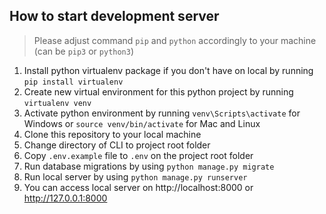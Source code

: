 ## How to start development server
> Please adjust command `pip` and `python` accordingly to your machine (can be `pip3` or `python3`)
1. Install python virtualenv package if you don't have on local by running `pip install virtualenv`
2. Create new virtual environment for this python project by running `virtualenv venv`
3. Activate python environment by running `venv\Scripts\activate` for Windows or  `source venv/bin/activate` for Mac and Linux
4. Clone this repository to your local machine
5. Change directory of CLI to project root folder
6. Copy `.env.example` file to `.env` on the project root folder
7. Run database migrations by using `python manage.py migrate`
8. Run local server by using `python manage.py runserver`
9. You can access local server on http://localhost:8000 or http://127.0.0.1:8000
